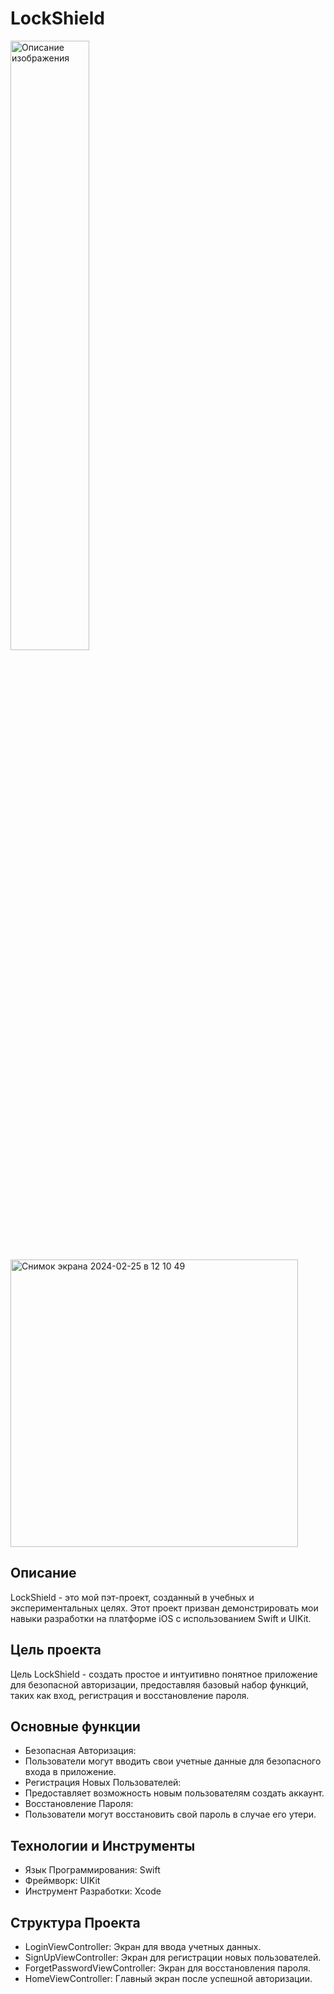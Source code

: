 # LockShield 

<img src="https://github.com/ShakirKadirov/LockShield/assets/138371102/9f63f95c-c629-4ea0-a06f-603ee78b853b" width="50%" alt="Описание изображения">
<img width="460" alt="Снимок экрана 2024-02-25 в 12 10 49" src="https://github.com/ShakirKadirov/LockShield/assets/138371102/bb0237b7-90fa-4371-ac5b-f3d9df56f9ab" width="50%" alt="Описание изображения">


## Описание

LockShield - это мой пэт-проект, созданный в учебных и экспериментальных целях. Этот проект призван демонстрировать мои навыки разработки на платформе iOS с использованием Swift и UIKit.

## Цель проекта

Цель LockShield - создать простое и интуитивно понятное приложение для безопасной авторизации, предоставляя базовый набор функций, таких как вход, регистрация и восстановление пароля.

## Основные функции

- Безопасная Авторизация:
- Пользователи могут вводить свои учетные данные для безопасного входа в приложение.
- Регистрация Новых Пользователей:
- Предоставляет возможность новым пользователям создать аккаунт.
- Восстановление Пароля:
- Пользователи могут восстановить свой пароль в случае его утери.

## Технологии и Инструменты

- Язык Программирования: Swift
- Фреймворк: UIKit
- Инструмент Разработки: Xcode

## Структура Проекта

- LoginViewController: Экран для ввода учетных данных.
- SignUpViewController: Экран для регистрации новых пользователей.
- ForgetPasswordViewController: Экран для восстановления пароля.
- HomeViewController: Главный экран после успешной авторизации.

